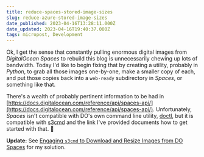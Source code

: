 ```yaml
---
title: reduce-spaces-stored-image-sizes
slug: reduce-azure-stored-image-sizes
date_published: 2023-04-16T13:28:11.000Z
date_updated: 2023-04-16T19:40:37.000Z
tags: micropost, Development
---
```


Ok, I get the sense that constantly pulling enormous digital images from *DigitalOcean Spaces* to rebuild this blog is unnecessarily chewing up lots of bandwidth.  Today I'd like to begin fixing that by creating a utility, probably in *Python*, to grab all those images one-by-one, make a smaller copy of each, and put those copies back into a `web-ready` subdirectory in *Spaces*, or something like that.

There's a wealth of probably pertinent information to be had in [https://docs.digitalocean.com/reference/api/spaces-api/](https://docs.digitalocean.com/reference/api/spaces-api/).  Unfortunately, *Spaces* isn't compatible with DO's own command line utility, [doctl](https://github.com/digitalocean/doctl), but it is compatible with [s3cmd](https://docs.digitalocean.com/products/spaces/reference/s3cmd/) and the link I've provided documents how to get started with that.  🙂

**Update:** See [Engaging `s3cmd` to Download and Resize Images from DO Spaces](https://blog.summittdweller.com/engaging-s3cmd-to-download-and-resize-images-from-do-spaces/) for my solution.
